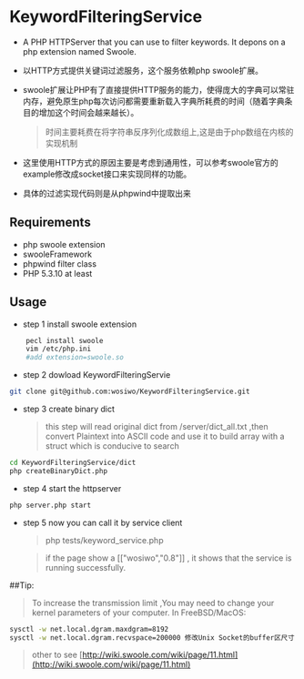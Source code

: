 KeywordFilteringService
=====

* A PHP HTTPServer that you can use to filter keywords. It depons on a php extension named Swoole.

* 以HTTP方式提供关键词过滤服务，这个服务依赖php swoole扩展。
* swoole扩展让PHP有了直接提供HTTP服务的能力，使得庞大的字典可以常驻内存，避免原生php每次访问都需要重新载入字典所耗费的时间（随着字典条目的增加这个时间会越来越长）。
    
    >时间主要耗费在将字符串反序列化成数组上,这是由于php数组在内核的实现机制
* 这里使用HTTP方式的原因主要是考虑到通用性，可以参考swoole官方的example修改成socket接口来实现同样的功能。
* 具体的过滤实现代码则是从phpwind中提取出来 

## Requirements

* php swoole extension
* swooleFramework
* phpwind filter class
* PHP 5.3.10 at least

## Usage
* step 1 install swoole extension
    
```bash
    pecl install swoole
    vim /etc/php.ini 
    #add extension=swoole.so  
```
* step 2 dowload KeywordFilteringServie
```bash
git clone git@github.com:wosiwo/KeywordFilteringService.git
```
* step 3 create binary dict 

    >this step will read original dict from /server/dict_all.txt ,then convert Plaintext into ASCII code and use it to  build array with a struct which is conducive to search 
```bash
cd KeywordFilteringService/dict
php createBinaryDict.php
```
* step 4 start the httpserver
```bash
php server.php start
```
* step 5 now you can call it by service client
    
    >php tests/keyword_service.php


    >if the page show a [["wosiwo","0.8"]] , it shows that the service is running successfully.


##Tip:
> To increase the transmission limit ,You may need to change your kernel parameters of your computer.
>In FreeBSD/MacOS:

```bash
sysctl -w net.local.dgram.maxdgram=8192
sysctl -w net.local.dgram.recvspace=200000 修改Unix Socket的buffer区尺寸
```

>other to see [http://wiki.swoole.com/wiki/page/11.html](http://wiki.swoole.com/wiki/page/11.html)
